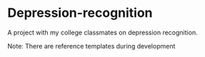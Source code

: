 # Depression-recognition

A project with my college classmates on depression recognition.

Note: There are reference templates during development